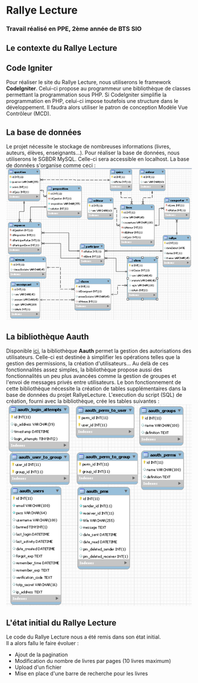 # Rallye Lecture
### Travail réalisé en PPE, 2ème année de BTS SIO

## Le contexte du Rallye Lecture


## Code Igniter
Pour réaliser le site du Rallye Lecture, nous utiliserons le framework **CodeIgniter**.
Celui-ci propose au programmeur une bibliothèque de classes permettant la programmation sous PHP.
Si CodeIgniter simplifie la programmation en PHP, celui-ci impose toutefois une structure dans le développement.
Il faudra alors utiliser le patron de conception Modèle Vue Contrôleur (MCD).

## La base de données
Le projet nécessite le stockage de nombreuses informations (livres, auteurs, élèves, enseignants...).
Pour réaliser la base de données, nous utiliserons le SGBDR MySQL. Celle-ci sera accessible en localhost.
La base de données s'organise comme ceci :<br>
![diagrammeBDD_1](https://github.com/VirgileJallonPeriaux/PPE_RallyeLecture/blob/master/CapturesEcran/wkbRallyeLecture.PNG)


## La bibliothèque Aauth
Disponible [ici](https://github.com/emreakay/CodeIgniter-Aauth), la bibliothèque **Aauth** permet la gestion des autorisations des utilisateurs.
Celle-ci est destinée à simplifier les opérations telles que la gestion des permissions, la création d'utilisateurs...
Au delà de ces fonctionnalités assez simples, la bibliothèque propose aussi des fonctionnalités un peu plus avancées comme la gestion de groupes et l'envoi de messages privés entre utilisateurs.
Le bon fonctionnement de cette bibliothèque nécessite la création de tables supplémentaires dans la base de données du projet RallyeLecture.
L'execution du script (SQL) de création, fourni avec la bibliothèque, crée les tables suivantes :<br>
![diagrammeBDD_2](https://github.com/VirgileJallonPeriaux/PPE_RallyeLecture/blob/master/CapturesEcran/wkbRallyeLecture_2.PNG)


## L'état initial du Rallye Lecture
Le code du Rallye Lecture nous a été remis dans son état initial.<br>
Il a alors fallu le faire évoluer :
* Ajout de la pagination
* Modification du nombre de livres par pages (10 livres maximum)
* Upload d'un fichier
* Mise en place d'une barre de recherche pour les livres
